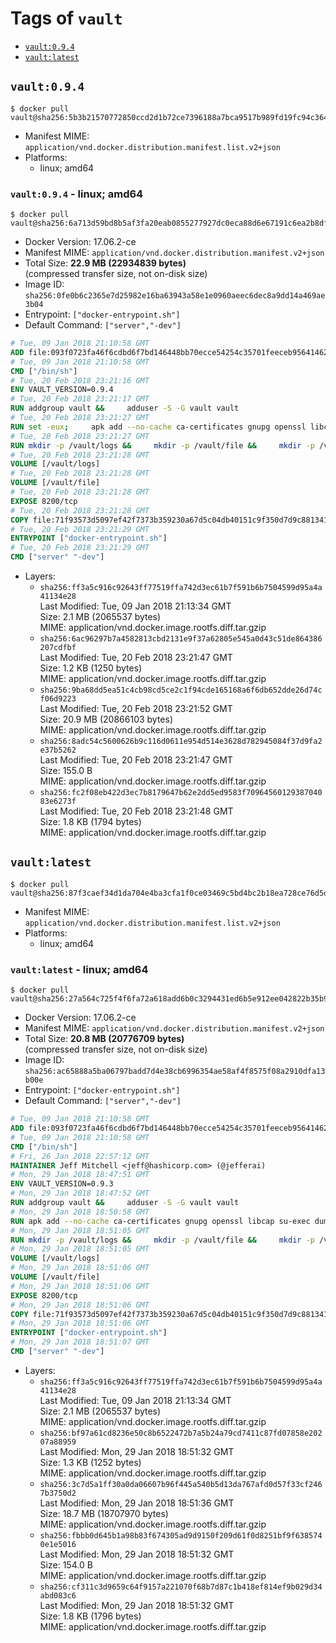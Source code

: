 <!-- THIS FILE IS GENERATED VIA './update-remote.sh' -->

# Tags of `vault`

-	[`vault:0.9.4`](#vault094)
-	[`vault:latest`](#vaultlatest)

## `vault:0.9.4`

```console
$ docker pull vault@sha256:5b3b21570772850ccd2d1b72ce7396188a7bca9517b989fd19fc94c364e93d2b
```

-	Manifest MIME: `application/vnd.docker.distribution.manifest.list.v2+json`
-	Platforms:
	-	linux; amd64

### `vault:0.9.4` - linux; amd64

```console
$ docker pull vault@sha256:6a713d59bd8b5af3fa20eab0855277927dc0eca88d6e67191c6ea2b8dfd626b4
```

-	Docker Version: 17.06.2-ce
-	Manifest MIME: `application/vnd.docker.distribution.manifest.v2+json`
-	Total Size: **22.9 MB (22934839 bytes)**  
	(compressed transfer size, not on-disk size)
-	Image ID: `sha256:0fe0b6c2365e7d25982e16ba63943a58e1e0960aeec6dec8a9dd14a469ae3b04`
-	Entrypoint: `["docker-entrypoint.sh"]`
-	Default Command: `["server","-dev"]`

```dockerfile
# Tue, 09 Jan 2018 21:10:58 GMT
ADD file:093f0723fa46f6cdbd6f7bd146448bb70ecce54254c35701feeceb956414622f in / 
# Tue, 09 Jan 2018 21:10:58 GMT
CMD ["/bin/sh"]
# Tue, 20 Feb 2018 23:21:16 GMT
ENV VAULT_VERSION=0.9.4
# Tue, 20 Feb 2018 23:21:17 GMT
RUN addgroup vault &&     adduser -S -G vault vault
# Tue, 20 Feb 2018 23:21:27 GMT
RUN set -eux;     apk add --no-cache ca-certificates gnupg openssl libcap su-exec dumb-init &&     apkArch="$(apk --print-arch)";     case "$apkArch" in         armhf) ARCH='arm' ;;         aarch64) ARCH='arm64' ;;         x86_64) ARCH='amd64' ;;         x86) ARCH='386' ;;         *) echo >&2 "error: unsupported architecture: $apkArch"; exit 1 ;;     esac &&     gpg --keyserver pgp.mit.edu --recv-keys 91A6E7F85D05C65630BEF18951852D87348FFC4C &&     mkdir -p /tmp/build &&     cd /tmp/build &&     wget https://releases.hashicorp.com/vault/${VAULT_VERSION}/vault_${VAULT_VERSION}_linux_${ARCH}.zip &&     wget https://releases.hashicorp.com/vault/${VAULT_VERSION}/vault_${VAULT_VERSION}_SHA256SUMS &&     wget https://releases.hashicorp.com/vault/${VAULT_VERSION}/vault_${VAULT_VERSION}_SHA256SUMS.sig &&     gpg --batch --verify vault_${VAULT_VERSION}_SHA256SUMS.sig vault_${VAULT_VERSION}_SHA256SUMS &&     grep vault_${VAULT_VERSION}_linux_${ARCH}.zip vault_${VAULT_VERSION}_SHA256SUMS | sha256sum -c &&     unzip -d /bin vault_${VAULT_VERSION}_linux_${ARCH}.zip &&     cd /tmp &&     rm -rf /tmp/build &&     apk del gnupg openssl &&     rm -rf /root/.gnupg
# Tue, 20 Feb 2018 23:21:27 GMT
RUN mkdir -p /vault/logs &&     mkdir -p /vault/file &&     mkdir -p /vault/config &&     chown -R vault:vault /vault
# Tue, 20 Feb 2018 23:21:28 GMT
VOLUME [/vault/logs]
# Tue, 20 Feb 2018 23:21:28 GMT
VOLUME [/vault/file]
# Tue, 20 Feb 2018 23:21:28 GMT
EXPOSE 8200/tcp
# Tue, 20 Feb 2018 23:21:28 GMT
COPY file:71f93573d5097ef42f7373b359230a67d5c04db40151c9f350d7d9c881341c67 in /usr/local/bin/docker-entrypoint.sh 
# Tue, 20 Feb 2018 23:21:29 GMT
ENTRYPOINT ["docker-entrypoint.sh"]
# Tue, 20 Feb 2018 23:21:29 GMT
CMD ["server" "-dev"]
```

-	Layers:
	-	`sha256:ff3a5c916c92643ff77519ffa742d3ec61b7f591b6b7504599d95a4a41134e28`  
		Last Modified: Tue, 09 Jan 2018 21:13:34 GMT  
		Size: 2.1 MB (2065537 bytes)  
		MIME: application/vnd.docker.image.rootfs.diff.tar.gzip
	-	`sha256:6ac96297b7a4582813cbd2131e9f37a62805e545a0d43c51de864386207cdfbf`  
		Last Modified: Tue, 20 Feb 2018 23:21:47 GMT  
		Size: 1.2 KB (1250 bytes)  
		MIME: application/vnd.docker.image.rootfs.diff.tar.gzip
	-	`sha256:9ba68dd5ea51c4cb98cd5ce2c1f94cde165168a6f6db652dde26d74cf06d9223`  
		Last Modified: Tue, 20 Feb 2018 23:21:52 GMT  
		Size: 20.9 MB (20866103 bytes)  
		MIME: application/vnd.docker.image.rootfs.diff.tar.gzip
	-	`sha256:8adc54c5600626b9c116d0611e954d514e3628d782945084f37d9fa2e37b5262`  
		Last Modified: Tue, 20 Feb 2018 23:21:47 GMT  
		Size: 155.0 B  
		MIME: application/vnd.docker.image.rootfs.diff.tar.gzip
	-	`sha256:fc2f08eb422d3ec7b8179647b62e2dd5ed9583f7096456012938704083e6273f`  
		Last Modified: Tue, 20 Feb 2018 23:21:48 GMT  
		Size: 1.8 KB (1794 bytes)  
		MIME: application/vnd.docker.image.rootfs.diff.tar.gzip

## `vault:latest`

```console
$ docker pull vault@sha256:87f3caef34d1da704e4ba3cfa1f0ce03469c5bd4bc2b18ea728ce76d5d494f08
```

-	Manifest MIME: `application/vnd.docker.distribution.manifest.list.v2+json`
-	Platforms:
	-	linux; amd64

### `vault:latest` - linux; amd64

```console
$ docker pull vault@sha256:27a564c725f4f6fa72a618add6b0c3294431ed6b5e912ee042822b35b91064c3
```

-	Docker Version: 17.06.2-ce
-	Manifest MIME: `application/vnd.docker.distribution.manifest.v2+json`
-	Total Size: **20.8 MB (20776709 bytes)**  
	(compressed transfer size, not on-disk size)
-	Image ID: `sha256:ac65888a5ba06797badd7d4e38cb6996354ae58af4f8575f08a2910dfa13b00e`
-	Entrypoint: `["docker-entrypoint.sh"]`
-	Default Command: `["server","-dev"]`

```dockerfile
# Tue, 09 Jan 2018 21:10:58 GMT
ADD file:093f0723fa46f6cdbd6f7bd146448bb70ecce54254c35701feeceb956414622f in / 
# Tue, 09 Jan 2018 21:10:58 GMT
CMD ["/bin/sh"]
# Fri, 26 Jan 2018 22:57:12 GMT
MAINTAINER Jeff Mitchell <jeff@hashicorp.com> (@jefferai)
# Mon, 29 Jan 2018 18:47:51 GMT
ENV VAULT_VERSION=0.9.3
# Mon, 29 Jan 2018 18:47:52 GMT
RUN addgroup vault &&     adduser -S -G vault vault
# Mon, 29 Jan 2018 18:50:58 GMT
RUN apk add --no-cache ca-certificates gnupg openssl libcap su-exec dumb-init &&     gpg --keyserver pgp.mit.edu --recv-keys 91A6E7F85D05C65630BEF18951852D87348FFC4C &&     mkdir -p /tmp/build &&     cd /tmp/build &&     wget https://releases.hashicorp.com/vault/${VAULT_VERSION}/vault_${VAULT_VERSION}_linux_amd64.zip &&     wget https://releases.hashicorp.com/vault/${VAULT_VERSION}/vault_${VAULT_VERSION}_SHA256SUMS &&     wget https://releases.hashicorp.com/vault/${VAULT_VERSION}/vault_${VAULT_VERSION}_SHA256SUMS.sig &&     gpg --batch --verify vault_${VAULT_VERSION}_SHA256SUMS.sig vault_${VAULT_VERSION}_SHA256SUMS &&     grep vault_${VAULT_VERSION}_linux_amd64.zip vault_${VAULT_VERSION}_SHA256SUMS | sha256sum -c &&     unzip -d /bin vault_${VAULT_VERSION}_linux_amd64.zip &&     cd /tmp &&     rm -rf /tmp/build &&     apk del gnupg openssl &&     rm -rf /root/.gnupg
# Mon, 29 Jan 2018 18:51:05 GMT
RUN mkdir -p /vault/logs &&     mkdir -p /vault/file &&     mkdir -p /vault/config &&     chown -R vault:vault /vault
# Mon, 29 Jan 2018 18:51:05 GMT
VOLUME [/vault/logs]
# Mon, 29 Jan 2018 18:51:06 GMT
VOLUME [/vault/file]
# Mon, 29 Jan 2018 18:51:06 GMT
EXPOSE 8200/tcp
# Mon, 29 Jan 2018 18:51:06 GMT
COPY file:71f93573d5097ef42f7373b359230a67d5c04db40151c9f350d7d9c881341c67 in /usr/local/bin/docker-entrypoint.sh 
# Mon, 29 Jan 2018 18:51:06 GMT
ENTRYPOINT ["docker-entrypoint.sh"]
# Mon, 29 Jan 2018 18:51:07 GMT
CMD ["server" "-dev"]
```

-	Layers:
	-	`sha256:ff3a5c916c92643ff77519ffa742d3ec61b7f591b6b7504599d95a4a41134e28`  
		Last Modified: Tue, 09 Jan 2018 21:13:34 GMT  
		Size: 2.1 MB (2065537 bytes)  
		MIME: application/vnd.docker.image.rootfs.diff.tar.gzip
	-	`sha256:bf97a61cd8236e50c8b6522472b7a5b24a79cd7411c87fd07858e20207a88959`  
		Last Modified: Mon, 29 Jan 2018 18:51:32 GMT  
		Size: 1.3 KB (1252 bytes)  
		MIME: application/vnd.docker.image.rootfs.diff.tar.gzip
	-	`sha256:3c7d5a1ff30a0da06607b96f445a540b5d13da767afd0d57f33cf2467b3750d2`  
		Last Modified: Mon, 29 Jan 2018 18:51:36 GMT  
		Size: 18.7 MB (18707970 bytes)  
		MIME: application/vnd.docker.image.rootfs.diff.tar.gzip
	-	`sha256:fbbb0d645b1a98b83f674305ad9d9150f209d61f0d8251bf9f6385740e1e5016`  
		Last Modified: Mon, 29 Jan 2018 18:51:32 GMT  
		Size: 154.0 B  
		MIME: application/vnd.docker.image.rootfs.diff.tar.gzip
	-	`sha256:cf311c3d9659c64f9157a221070f68b7d87c1b418ef814ef9b029d34abd083c6`  
		Last Modified: Mon, 29 Jan 2018 18:51:32 GMT  
		Size: 1.8 KB (1796 bytes)  
		MIME: application/vnd.docker.image.rootfs.diff.tar.gzip
